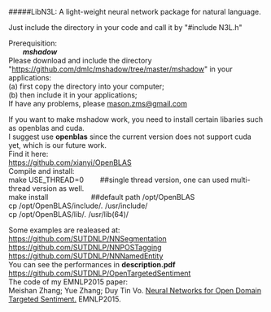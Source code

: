 #####LibN3L: A light-weight neural network package for natural language.

Just include the directory in your code and call it by "#include N3L.h" 

Prerequisition:  
&ensp;&ensp;&ensp;&ensp;***mshadow***  
Please download and include the directory  "https://github.com/dmlc/mshadow/tree/master/mshadow" in your applications:  
(a) first copy the directory into your computer;  
(b) then include it in your applications;  
If have any problems, please mason.zms@gmail.com  

If you want to make mshadow work, you need to install certain libaries such as openblas and cuda.  
I suggest use **openblas** since the current version does not support cuda yet, which is our future work.  
Find it here:  
   https://github.com/xianyi/OpenBLAS  
Compile and install:  
make USE_THREAD=0 &ensp;&ensp;&ensp;&ensp;##single thread version, one can used multi-thread version as well.  
make   install&ensp;&ensp;&ensp;&ensp;&ensp;&ensp;&ensp;&ensp;&ensp;&ensp;&ensp;&ensp;##default path /opt/OpenBLAS  
cp  /opt/OpenBLAS/include/*.*  /usr/include/  
cp  /opt/OpenBLAS/lib/*.*     /usr/lib(64)/  


Some examples are realeased at:  
https://github.com/SUTDNLP/NNSegmentation  
https://github.com/SUTDNLP/NNPOSTagging  
https://github.com/SUTDNLP/NNNamedEntity  
You can see the performances in **description.pdf**  
https://github.com/SUTDNLP/OpenTargetedSentiment  
The code of my EMNLP2015 paper:  
Meishan Zhang; Yue Zhang; Duy Tin Vo. [Neural Networks for Open Domain Targeted Sentiment.](http://www.aclweb.org/anthology/D/D15/D15-1073.pdf) EMNLP2015.  
